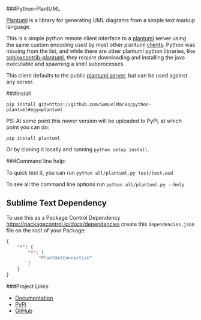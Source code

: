 ###Python-PlantUML

[Plantuml](http://plantuml.sourceforge.net/index.html) is a library for
generating UML diagrams from a simple text markup language.

This is a simple python remote client interface to a
[plantuml](http://plantuml.sourceforge.net/index.html) server using the
same custom encoding used by most other plantuml
[clients](http://plantuml.sourceforge.net/running.html). Python was
missing from the list, and while there are other plantuml python
libraries, like
[sphinxcontrib-plantuml](https://pypi.python.org/pypi/sphinxcontrib-plantuml),
they require downloading and installing the java executable and spawning
a shell subprocesses.

This client defaults to the public [plantuml server](http://www.plantuml.com/plantuml/),
but can be used against any server.

###Install

    pip install git+https://github.com/SamuelMarks/python-plantuml#egg=plantuml

PS: At some point this newer version will be uploaded to PyPi, at which point you can do:

    pip install plantuml

Or by cloning it locally and running `python setup install`.

###Command line help:

To quick test it, you can run `python all/plantuml.py test/test.wsd`

To see all the command line options run `python all/plantuml.py --help`


## Sublime Text Dependency

To use this as a Package Control Dependency https://packagecontrol.io/docs/dependencies create
this `dependencies.json` file on the root of your Package:
```json
{
    "*": {
        "*": [
            "PlantUmlConnection"
        ]
    }
}
```


###Project Links:

-   [Documentation](http://pythonhosted.org/plantuml/)
-   [PyPi](https://pypi.python.org/pypi/plantuml)
-   [GitHub](https://github.com/dougn/python-plantuml/)

